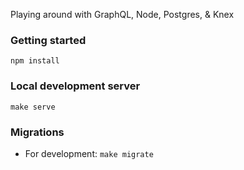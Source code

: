 Playing around with GraphQL, Node, Postgres, & Knex

### Getting started
`npm install`

### Local development server
`make serve`

### Migrations
  - For development:
    `make migrate`
